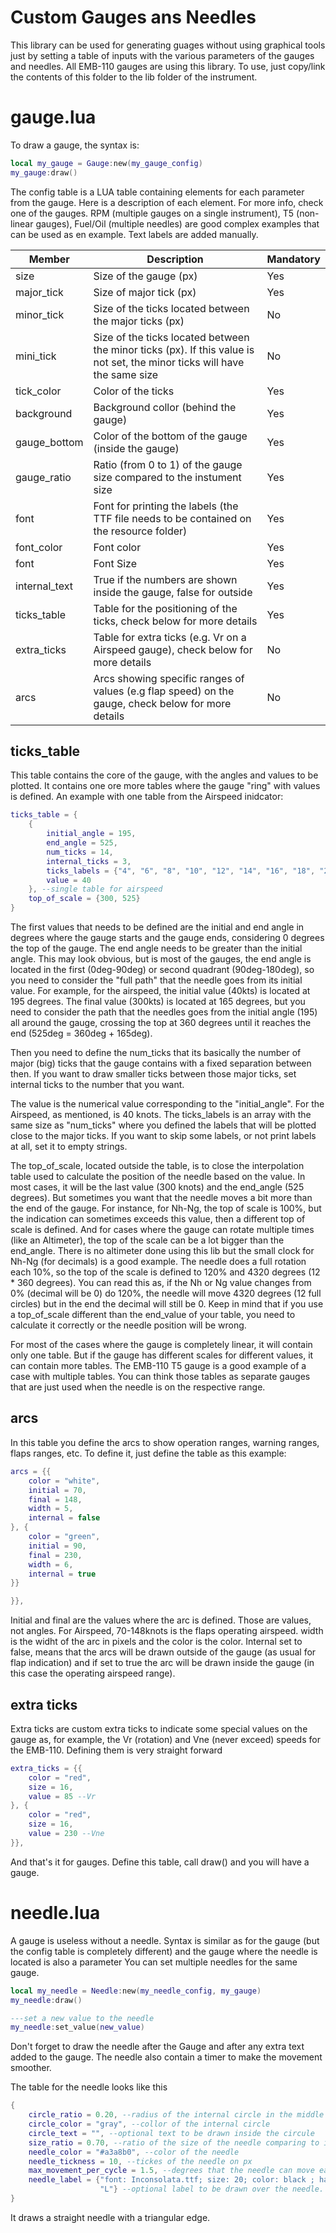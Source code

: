 # Custom Gauges ans Needles

This library can be used for generating guages without using graphical tools just by setting a table of inputs with the various parameters of the gauges and needles. All EMB-110 gauges are using this library. To use, just copy/link the contents of this folder to the lib folder of the instrument. 

# gauge.lua

To draw a gauge, the syntax is:

```lua
local my_gauge = Gauge:new(my_gauge_config)
my_gauge:draw()
```

The config table is a LUA table containing elements for each parameter from the gauge. Here is a description of each element. For more info, check one of the gauges. RPM (multiple gauges on a single instrument), T5 (non-linear gauges), Fuel/Oil (multiple needles) are good complex examples that can be used as en example. Text labels are added manually. 

| Member      | Description | Mandatory | 
| ----------- | ----------- | --------- |
| size      | Size of the gauge (px)       | Yes |
| major_tick      | Size of major tick (px)      | Yes |
| minor_tick      | Size of the ticks located between the major ticks (px)      | No |
| mini_tick       | Size of the ticks located between the minor ticks (px). If this value is not set, the minor ticks will have the same size  | No |
| tick_color      | Color of the ticks      | Yes |
| background      | Background collor (behind the gauge)      | Yes |
| gauge_bottom      | Color of the bottom of the gauge (inside the gauge)      | Yes |
| gauge_ratio      | Ratio (from 0 to 1) of the gauge size compared to the instument size  | Yes |
| font      | Font for printing the labels (the TTF file needs to be contained on the resource folder)  | Yes |
| font_color      | Font color  | Yes |
| font      | Font Size  | Yes |
| internal_text      | True if the numbers are shown inside the gauge, false for outside  | Yes |
| ticks_table      | Table for the positioning of the ticks, check below for more details | Yes |
| extra_ticks       | Table for extra ticks (e.g. Vr on a Airspeed gauge), check below for more details | No |
| arcs        | Arcs showing specific ranges of values (e.g flap speed) on the gauge, check below for more details | No |

## ticks_table

This table contains the core of the gauge, with the angles and values to be plotted. It contains one ore more tables where the gauge "ring" with values is defined. 
An example with one table from the Airspeed inidcator:

```lua
ticks_table = {
    {
        initial_angle = 195,
        end_angle = 525,
        num_ticks = 14,
        internal_ticks = 3,
        ticks_labels = {"4", "6", "8", "10", "12", "14", "16", "18", "20", "22", "24", "26", "28", "30"},
        value = 40
    }, --single table for airspeed
    top_of_scale = {300, 525} 
}
```

The first values that needs to be defined are the initial and end angle in degrees where the gauge starts and the gauge ends, considering 0 degrees the top of the gauge. The end angle needs to be greater than the initial angle. This may look obvious, but is most of the gauges, the end angle is located in the first (0deg-90deg) or second quadrant (90deg-180deg), so you need to consider the "full path" that the needle goes from its initial value. For example, for the airspeed, the initial value (40kts) is located at 195 degrees. The final value (300kts) is located at 165 degrees, but you need to consider the path that the needles goes from the initial angle (195) all around the gauge, crossing the top at 360 degrees until it reaches the end (525deg = 360deg + 165deg). 

Then you need to define the num_ticks that its basically the number of major (big) ticks that the gauge contains with a fixed separation between then. If you want to draw smaller ticks between those major ticks, set internal ticks to the number that you want. 

The value is the numerical value corresponding to the "initial_angle". For the Airspeed, as mentioned, is 40 knots. 
The ticks_labels is an array with the same size as "num_ticks" where you defined the labels that will be plotted close to the major ticks. If you want to skip some labels, or not print labels at all, set it to empty strings. 

The top_of_scale, located outside the table, is to close the interpolation table used to calculate the position of the needle based on the value. In most cases, it will be the last value (300 knots) and the end_angle (525 degrees). But sometimes you want that the needle moves a bit more than the end of the gauge. For instance, for Nh-Ng, the top of scale is 100%, but the indication can sometimes exceeds this value, then a different top of scale is defined. And for cases where the gauge can rotate multiple times (like an Altimeter), the top of the scale can be a lot bigger than the end_angle. There is no altimeter done using this lib but the small clock for Nh-Ng (for decimals) is a good example. The needle does a full rotation each 10%, so the top of the scale is defined to 120% and 4320 degrees (12 * 360 degrees). You can read this as, if the Nh or Ng value changes from 0% (decimal will be 0) do 120%, the needle will move 4320 degrees (12 full circles) but in the end the decimal will still be 0. Keep in mind that if you use a top_of_scale different than the end_value of your table, you need to calculate it correctly or the needle position will be wrong. 

For most of the cases where the gauge is completely linear, it will contain only one table. But if the gauge has different scales for different values, it can contain more tables. The EMB-110 T5 gauge is a good example of a case with multiple tables. You can think those tables as separate gauges that are just used when the needle is on the respective range.

## arcs

In this table you define the arcs to show operation ranges, warning ranges, flaps ranges, etc. 
To define it, just define the table as this example:

```lua
arcs = {{
    color = "white",
    initial = 70,
    final = 148,
    width = 5,
    internal = false
}, {
    color = "green",
    initial = 90,
    final = 230,
    width = 6,
    internal = true
}}

}},
```
Initial and final are the values where the arc is defined. Those are values, not angles. For Airspeed, 70-148knots is the flaps operating airspeed. 
width is the widht of the arc in pixels and the color is the color. Internal set to false, means that the arcs will be drawn outside of the gauge (as usual for flap indication) and if set to true the arc will be drawn inside the gauge (in this case the operating airspeed range). 

## extra ticks

Extra ticks are custom extra ticks to indicate some special values on the gauge as, for example, the Vr (rotation) and Vne (never exceed) speeds for the EMB-110. Defining them is very straight forward

```lua
extra_ticks = {{
    color = "red",
    size = 16,
    value = 85 --Vr 
}, {
    color = "red",
    size = 16,
    value = 230 --Vne
}},
```

And that's it for gauges. Define this table, call draw() and you will have a gauge. 
# needle.lua

A gauge is useless without a needle. Syntax is similar as for the gauge (but the config table is completely different) and the gauge where the needle is located is also a parameter
You can set multiple needles for the same gauge. 

```lua
local my_needle = Needle:new(my_needle_config, my_gauge)
my_needle:draw()

---set a new value to the needle
my_needle:set_value(new_value)
```

Don't forget to draw the needle after the Gauge and after any extra text added to the gauge. The needle also contain a timer to make the movement smoother. 

The table for the needle looks like this

```lua
{
    circle_ratio = 0.20, --radius of the internal circle in the middle of the gauge needle in relation with the radius of the full gauge
    circle_color = "gray", --collor of the internal circle
    circle_text = "", --optional text to be drawn inside the circule
    size_ratio = 0.70, --ratio of the size of the needle comparing to its tip. Greater this value, less visible the tip of the needle will be. Smaller the value, the needle will looks more like a triangle. 
    needle_color = "#a3a8b0", --color of the needle
    needle_tickness = 10, --tickes of the needle on px
    max_movement_per_cycle = 1.5, --degrees that the needle can move each 50ms. This is for animation purposes to avoid sudden movements of the needle
    needle_label = {"font: Inconsolata.ttf; size: 20; color: black ; halign:center; valign:center",
                    "L"} --optional label to be drawn over the needle. Useful when you have multiple needles in the same gauge (Left/Right fuel for example)
}
```

It draws a straight needle with a triangular edge. 
